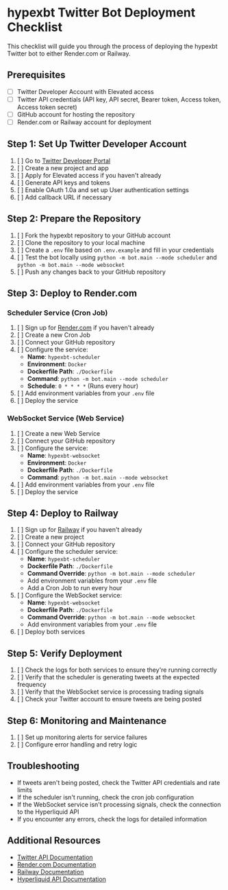 # hypexbt Twitter Bot Deployment Checklist

This checklist will guide you through the process of deploying the hypexbt Twitter bot to either Render.com or Railway.

## Prerequisites

- [ ] Twitter Developer Account with Elevated access
- [ ] Twitter API credentials (API key, API secret, Bearer token, Access token, Access token secret)
- [ ] GitHub account for hosting the repository
- [ ] Render.com or Railway account for deployment

## Step 1: Set Up Twitter Developer Account

1. [ ] Go to [Twitter Developer Portal](https://developer.twitter.com/en/portal/dashboard)
2. [ ] Create a new project and app
3. [ ] Apply for Elevated access if you haven't already
4. [ ] Generate API keys and tokens
5. [ ] Enable OAuth 1.0a and set up User authentication settings
6. [ ] Add callback URL if necessary

## Step 2: Prepare the Repository

1. [ ] Fork the hypexbt repository to your GitHub account
2. [ ] Clone the repository to your local machine
3. [ ] Create a `.env` file based on `.env.example` and fill in your credentials
4. [ ] Test the bot locally using `python -m bot.main --mode scheduler` and `python -m bot.main --mode websocket`
5. [ ] Push any changes back to your GitHub repository

## Step 3: Deploy to Render.com

### Scheduler Service (Cron Job)

1. [ ] Sign up for [Render.com](https://render.com) if you haven't already
2. [ ] Create a new Cron Job
3. [ ] Connect your GitHub repository
4. [ ] Configure the service:
   - **Name**: `hypexbt-scheduler`
   - **Environment**: `Docker`
   - **Dockerfile Path**: `./Dockerfile`
   - **Command**: `python -m bot.main --mode scheduler`
   - **Schedule**: `0 * * * *` (Runs every hour)
5. [ ] Add environment variables from your `.env` file
6. [ ] Deploy the service

### WebSocket Service (Web Service)

1. [ ] Create a new Web Service
2. [ ] Connect your GitHub repository
3. [ ] Configure the service:
   - **Name**: `hypexbt-websocket`
   - **Environment**: `Docker`
   - **Dockerfile Path**: `./Dockerfile`
   - **Command**: `python -m bot.main --mode websocket`
4. [ ] Add environment variables from your `.env` file
5. [ ] Deploy the service

## Step 4: Deploy to Railway

1. [ ] Sign up for [Railway](https://railway.app) if you haven't already
2. [ ] Create a new project
3. [ ] Connect your GitHub repository
4. [ ] Configure the scheduler service:
   - **Name**: `hypexbt-scheduler`
   - **Dockerfile Path**: `./Dockerfile`
   - **Command Override**: `python -m bot.main --mode scheduler`
   - Add environment variables from your `.env` file
   - Add a Cron Job to run every hour
5. [ ] Configure the WebSocket service:
   - **Name**: `hypexbt-websocket`
   - **Dockerfile Path**: `./Dockerfile`
   - **Command Override**: `python -m bot.main --mode websocket`
   - Add environment variables from your `.env` file
6. [ ] Deploy both services

## Step 5: Verify Deployment

1. [ ] Check the logs for both services to ensure they're running correctly
2. [ ] Verify that the scheduler is generating tweets at the expected frequency
3. [ ] Verify that the WebSocket service is processing trading signals
4. [ ] Check your Twitter account to ensure tweets are being posted

## Step 6: Monitoring and Maintenance

1. [ ] Set up monitoring alerts for service failures
2. [ ] Configure error handling and retry logic

## Troubleshooting

- If tweets aren't being posted, check the Twitter API credentials and rate limits
- If the scheduler isn't running, check the cron job configuration
- If the WebSocket service isn't processing signals, check the connection to the Hyperliquid API
- If you encounter any errors, check the logs for detailed information

## Additional Resources

- [Twitter API Documentation](https://developer.twitter.com/en/docs)
- [Render.com Documentation](https://render.com/docs)
- [Railway Documentation](https://docs.railway.app)
- [Hyperliquid API Documentation](https://hyperliquid.gitbook.io/hyperliquid-docs/for-developers/api)
